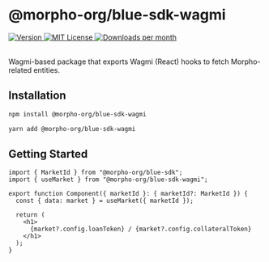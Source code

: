 # @morpho-org/blue-sdk-wagmi

<a href="https://www.npmjs.com/package/@morpho-org/blue-sdk-wagmi">
    <picture>
        <source media="(prefers-color-scheme: dark)" srcset="https://img.shields.io/npm/v/@morpho-org/blue-sdk-wagmi?colorA=21262d&colorB=21262d&style=flat">
        <img src="https://img.shields.io/npm/v/@morpho-org/blue-sdk-wagmi?colorA=f6f8fa&colorB=f6f8fa&style=flat" alt="Version">
    </picture>
</a>
<a href="https://github.com/morpho-org/blue-sdk-wagmi/blob/main/LICENSE">
    <picture>
        <source media="(prefers-color-scheme: dark)" srcset="https://img.shields.io/npm/l/@morpho-org/blue-sdk-wagmi?colorA=21262d&colorB=21262d&style=flat">
        <img src="https://img.shields.io/npm/l/@morpho-org/blue-sdk-wagmi?colorA=f6f8fa&colorB=f6f8fa&style=flat" alt="MIT License">
    </picture>
</a>
<a href="https://www.npmjs.com/package/@morpho-org/blue-sdk-wagmi">
    <picture>
        <source media="(prefers-color-scheme: dark)" srcset="https://img.shields.io/npm/dm/@morpho-org/blue-sdk-wagmi?colorA=21262d&colorB=21262d&style=flat">
        <img src="https://img.shields.io/npm/dm/@morpho-org/blue-sdk-wagmi?colorA=f6f8fa&colorB=f6f8fa&style=flat" alt="Downloads per month">
    </picture>
</a>
<br />
<br />

Wagmi-based package that exports Wagmi (React) hooks to fetch Morpho-related entities.

## Installation

```bash
npm install @morpho-org/blue-sdk-wagmi
```

```bash
yarn add @morpho-org/blue-sdk-wagmi
```

## Getting Started

```tsx
import { MarketId } from "@morpho-org/blue-sdk";
import { useMarket } from "@morpho-org/blue-sdk-wagmi";

export function Component({ marketId }: { marketId?: MarketId }) {
  const { data: market } = useMarket({ marketId });

  return (
    <h1>
      {market?.config.loanToken} / {market?.config.collateralToken}
    </h1>
  );
}
```
